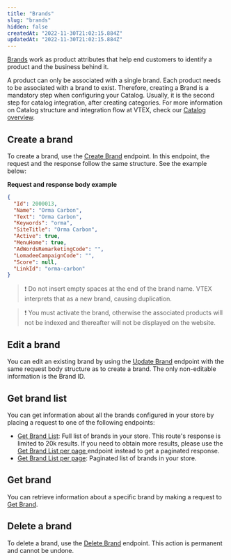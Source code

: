 ```yaml
---
title: "Brands"
slug: "brands"
hidden: false
createdAt: "2022-11-30T21:02:15.884Z"
updatedAt: "2022-11-30T21:02:15.884Z"
---
```


[Brands](https://help.vtex.com/en/tracks/catalog-101--5AF0XfnjfWeopIFBgs3LIQ/7i3sB8fgkqUp5NoH5yJtfh) work as product attributes that help end customers to identify a product and the business behind it.

A product can only be associated with a single brand. Each product needs to be associated with a brand to exist. Therefore, creating a Brand is a mandatory step when configuring your Catalog. Usually, it is the second step for catalog integration, after creating categories. For more information on Catalog structure and integration flow at VTEX, check our [Catalog overview](https://developers.vtex.com/vtex-rest-api/docs/catalog-overview).

## Create a brand

To create a brand, use the [Create Brand](https://developers.vtex.com/vtex-rest-api/reference/catalog-api-post-brand) endpoint. In this endpoint, the request and the response follow the same structure. See the example below:

**Request and response body example**

```json
{
  "Id": 2000013,
  "Name": "Orma Carbon",
  "Text": "Orma Carbon",
  "Keywords": "orma",
  "SiteTitle": "Orma Carbon",
  "Active": true,
  "MenuHome": true,
  "AdWordsRemarketingCode": "",
  "LomadeeCampaignCode": "",
  "Score": null,
  "LinkId": "orma-carbon"
}
```

>❗ Do not insert empty spaces at the end of the brand name. VTEX interprets that as a new brand, causing duplication.

>❗ You must activate the brand, otherwise the associated products will not be indexed and thereafter will not be displayed on the website.

## Edit a brand

You can edit an existing brand by using the [Update Brand](https://developers.vtex.com/vtex-rest-api/reference/catalog-api-put-brand) endpoint with the same request body structure as to create a brand. The only non-editable information is the Brand ID.

## Get brand list

You can get information about all the brands configured in your store by placing a request to one of the following endpoints:

- [Get Brand List](https://developers.vtex.com/vtex-rest-api/reference/catalog-api-get-brand-list): Full list of brands in your store. This route's response is limited to 20k results. If you need to obtain more results, please use the [Get Brand List per page ](https://developers.vtex.com/vtex-rest-api/reference/brandlistperpage)endpoint instead to get a paginated response.
- [Get Brand List per page](https://developers.vtex.com/vtex-rest-api/reference/brandlistperpage): Paginated list of brands in your store.

## Get brand

You can retrieve information about a specific brand by making a request to [Get Brand](https://developers.vtex.com/vtex-rest-api/reference/catalog-api-get-brand).

## Delete a brand

To delete a brand, use the [Delete Brand](https://developers.vtex.com/vtex-rest-api/reference/catalog-api-delete-brand) endpoint. This action is permanent and cannot be undone.